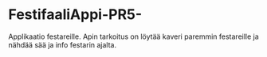 # FestifaaliAppi-PR5-
Applikaatio festareille. Apin tarkoitus on löytää kaveri paremmin festareille ja nähdää sää ja info festarin ajalta. 
